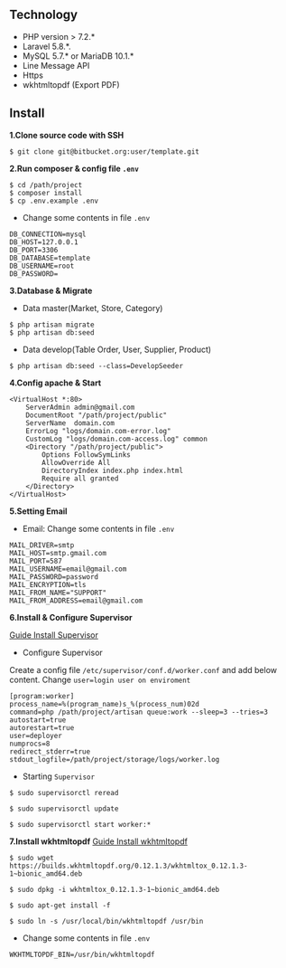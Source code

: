 
## Technology

- PHP version > 7.2.*
- Laravel 5.8.*.
- MySQL 5.7.* or MariaDB 10.1.*
- Line Message API
- Https
- wkhtmltopdf (Export PDF)
## Install

**1.Clone source code with SSH**

```shell
$ git clone git@bitbucket.org:user/template.git
```

**2.Run composer & config file `.env`**

```shell
$ cd /path/project
$ composer install
$ cp .env.example .env
```

- Change some contents in file `.env`
```
DB_CONNECTION=mysql
DB_HOST=127.0.0.1
DB_PORT=3306
DB_DATABASE=template
DB_USERNAME=root
DB_PASSWORD=
```

**3.Database & Migrate**
- Data master(Market, Store, Category)
```shell
$ php artisan migrate
$ php artisan db:seed
```
- Data develop(Table Order, User, Supplier, Product)
```shell
$ php artisan db:seed --class=DevelopSeeder
```

**4.Config apache & Start**

```apacheconfig
<VirtualHost *:80>
    ServerAdmin admin@gmail.com
    DocumentRoot "/path/project/public"
    ServerName  domain.com
    ErrorLog "logs/domain.com-error.log"
    CustomLog "logs/domain.com-access.log" common
    <Directory "/path/project/public">
        Options FollowSymLinks
        AllowOverride All
        DirectoryIndex index.php index.html
        Require all granted
    </Directory>
</VirtualHost>
```

**5.Setting Email**

- Email: Change some contents in file `.env`
```
MAIL_DRIVER=smtp
MAIL_HOST=smtp.gmail.com
MAIL_PORT=587
MAIL_USERNAME=email@gmail.com
MAIL_PASSWORD=password
MAIL_ENCRYPTION=tls
MAIL_FROM_NAME="SUPPORT"
MAIL_FROM_ADDRESS=email@gmail.com
```
**6.Install & Configure Supervisor**

[Guide Install Supervisor](https://laravel.com/docs/5.8/queues#supervisor-configuration)

- Configure Supervisor

Create a config file `/etc/supervisor/conf.d/worker.conf` and add below content.
Change `user=login user on enviroment`

```
[program:worker]
process_name=%(program_name)s_%(process_num)02d
command=php /path/project/artisan queue:work --sleep=3 --tries=3
autostart=true
autorestart=true
user=deployer
numprocs=8
redirect_stderr=true
stdout_logfile=/path/project/storage/logs/worker.log
```

- Starting `Supervisor`

```shell
$ sudo supervisorctl reread

$ sudo supervisorctl update

$ sudo supervisorctl start worker:*
```
**7.Install wkhtmltopdf**
[Guide Install wkhtmltopdf](https://gist.github.com/akhmadkresna/9a61fb89c13ccbb1c55a0ae2d303af81)

```shell
$ sudo wget https://builds.wkhtmltopdf.org/0.12.1.3/wkhtmltox_0.12.1.3-1~bionic_amd64.deb

$ sudo dpkg -i wkhtmltox_0.12.1.3-1~bionic_amd64.deb

$ sudo apt-get install -f

$ sudo ln -s /usr/local/bin/wkhtmltopdf /usr/bin
```

- Change some contents in file `.env`
```
WKHTMLTOPDF_BIN=/usr/bin/wkhtmltopdf
```